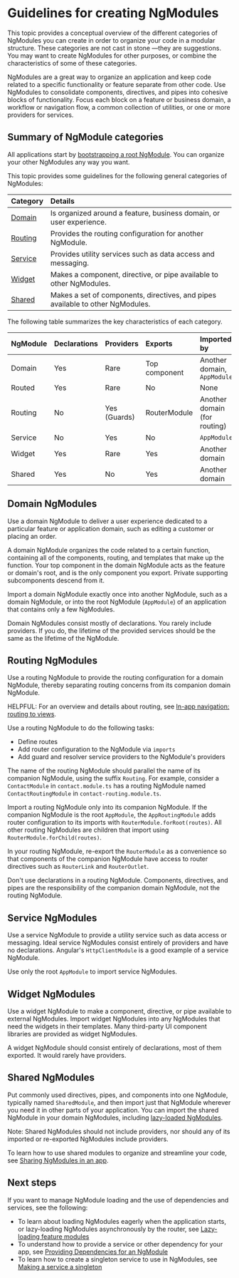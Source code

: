 # Guidelines for creating NgModules

This topic provides a conceptual overview of the different categories of NgModules you can create in order to organize your code in a modular structure.
These categories are not cast in stone —they are suggestions.
You may want to create NgModules for other purposes, or combine the characteristics of some of these categories.

NgModules are a great way to organize an application and keep code related to a specific functionality or feature separate from other code.
Use NgModules to consolidate components, directives, and pipes into cohesive blocks of functionality.
Focus each block on a feature or business domain, a workflow or navigation flow, a common collection of utilities, or one or more providers for services.

## Summary of NgModule categories

All applications start by [bootstrapping a root NgModule](/guide/ngmodules/bootstrapping "Launching an app with a root NgModule").
You can organize your other NgModules any way you want.

This topic provides some guidelines for the following general categories of NgModules:

| Category            | Details |
|:---                 |:---     |
| [Domain](#domain-ngmodules)   | Is organized around a feature, business domain, or user experience.                                                                         |
| [Routing](#routing-ngmodules) | Provides the routing configuration for another NgModule.                                                                                    |
| [Service](#service-ngmodules) | Provides utility services such as data access and messaging.                                                                                |
| [Widget](#widget-ngmodules)   | Makes a component, directive, or pipe available to other NgModules.                                                                         |
| [Shared](#shared-ngmodules)   | Makes a set of components, directives, and pipes available to other NgModules.                                                              |

The following table summarizes the key characteristics of each category.

| NgModule | Declarations | Providers      | Exports       | Imported by |
|:---      |:---          |:---            |:---           |:---         |
| Domain   | Yes          | Rare           | Top component | Another domain, `AppModule`    |
| Routed   | Yes          | Rare           | No            | None                           |
| Routing  | No           | Yes \(Guards\) | RouterModule  | Another domain \(for routing\) |
| Service  | No           | Yes            | No            | `AppModule`                    |
| Widget   | Yes          | Rare           | Yes           | Another domain                 |
| Shared   | Yes          | No             | Yes           | Another domain                 |

## Domain NgModules

Use a domain NgModule to deliver a user experience dedicated to a particular feature or application domain, such as editing a customer or placing an order.

A domain NgModule organizes the code related to a certain function, containing all of the components, routing, and templates that make up the function.
Your top component in the domain NgModule acts as the feature or domain's root, and is the only component you export.
Private supporting subcomponents descend from it.

Import a domain NgModule exactly once into another NgModule, such as a domain NgModule, or into the root NgModule (`AppModule`) of an application that contains only a few NgModules.

Domain NgModules consist mostly of declarations.
You rarely include providers.
If you do, the lifetime of the provided services should be the same as the lifetime of the NgModule.

## Routing NgModules

Use a routing NgModule to provide the routing configuration for a domain NgModule, thereby separating routing concerns from its companion domain NgModule.

HELPFUL: For an overview and details about routing, see [In-app navigation: routing to views](/guide/routing "In-app navigation: routing to views").

Use a routing NgModule to do the following tasks:

* Define routes
* Add router configuration to the NgModule via `imports`
* Add guard and resolver service providers to the NgModule's providers

The name of the routing NgModule should parallel the name of its companion NgModule, using the suffix `Routing`.
For example, consider a `ContactModule` in `contact.module.ts` has a routing NgModule named `ContactRoutingModule` in `contact-routing.module.ts`.

Import a routing NgModule only into its companion NgModule.
If the companion NgModule is the root `AppModule`, the `AppRoutingModule` adds router configuration to its imports with `RouterModule.forRoot(routes)`.
All other routing NgModules are children that import using `RouterModule.forChild(routes)`.

In your routing NgModule, re-export the `RouterModule` as a convenience so that components of the companion NgModule have access to router directives such as `RouterLink` and `RouterOutlet`.

Don't use declarations in a routing NgModule.
Components, directives, and pipes are the responsibility of the companion domain NgModule, not the routing NgModule.

## Service NgModules

Use a service NgModule to provide a utility service such as data access or messaging.
Ideal service NgModules consist entirely of providers and have no declarations.
Angular's `HttpClientModule` is a good example of a service NgModule.

Use only the root `AppModule` to import service NgModules.

## Widget NgModules

Use a widget NgModule to make a component, directive, or pipe available to external NgModules.
Import widget NgModules into any NgModules that need the widgets in their templates.
Many third-party UI component libraries are provided as widget NgModules.

A widget NgModule should consist entirely of declarations, most of them exported.
It would rarely have providers.

## Shared NgModules

Put commonly used directives, pipes, and components into one NgModule, typically named `SharedModule`, and then import just that NgModule wherever you need it in other parts of your application.
You can import the shared NgModule in your domain NgModules, including [lazy-loaded NgModules](/guide/ngmodules/lazy-loading "Lazy-loading an NgModule").

Note: Shared NgModules should not include providers, nor should any of its imported or re-exported NgModules include providers.

To learn how to use shared modules to organize and streamline your code, see [Sharing NgModules in an app](/guide/ngmodules/sharing "Sharing NgModules in an app").

## Next steps

If you want to manage NgModule loading and the use of dependencies and services, see the following:

* To learn about loading NgModules eagerly when the application starts, or lazy-loading NgModules asynchronously by the router, see [Lazy-loading feature modules](/guide/ngmodules/lazy-loading)
* To understand how to provide a service or other dependency for your app, see [Providing Dependencies for an NgModule](/guide/ngmodules/providers "Providing Dependencies for an NgModule")
* To learn how to create a singleton service to use in NgModules, see [Making a service a singleton](/guide/ngmodules/singleton-services "Making a service a singleton")
